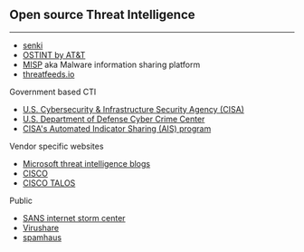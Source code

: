 ## Open source Threat Intelligence
---
- [senki](https://www.senki.org/operators-security-toolkit/open-source-threat-intelligence-feeds/)
- [OSTINT by AT&T](https://levelblue.com/open-threat-exchange)
- [MISP](https://www.misp-project.org/feeds/) aka Malware information sharing platform
- [threatfeeds.io](https://threatfeeds.io/)


Government based CTI
- [U.S. Cybersecurity & Infrastructure Security Agency (CISA)](https://www.cisa.gov/)
- [U.S. Department of Defense Cyber Crime Center](https://www.dc3.mil/)
- [CISA's Automated Indicator Sharing (AIS) program](https://www.cisa.gov/topics/cyber-threats-and-advisories/information-sharing/automated-indicator-sharing-ais)

Vendor specific websites 
- [Microsoft threat intelligence blogs](http://www.microsoft.com/en-us/security/blog/topic/threat-intelligence)
- [CISCO](https://sec.cloudapps.cisco.com/security/center/publicationListing.x)
- [CISCO TALOS](https://talosintelligence.com)

Public
- [SANS internet storm center](https://isc.sans.org)
- [Virushare](https://virusshare.com/)
- [spamhaus](https://www.spamhaus.org/)
